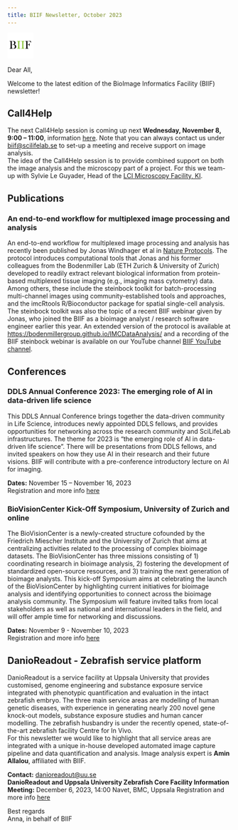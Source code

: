 ```yaml
---
title: BIIF Newsletter, October 2023
---
```

![BIIF logo](/images/biif_logo_white.png )

Dear All,

Welcome to the latest edition of the BioImage Informatics Facility (BIIF) newsletter! 

## Call4Help
The next Call4Help session is coming up next **Wednesday, November 8, 9:00 – 11:00**, information [here]( https://www.scilifelab.se/call4help-form/).
Note that you can always contact us under [biif@scilifelab.se](mailto:biif@scilifelab.se) to set-up a meeting and receive support on image analysis.   
The idea of the Call4Help session is to provide combined support on both the image analysis and the microscopy part of a project. For this we team-up with Sylvie Le Guyader, Head of the [LCI Microscopy Facility, KI](https://ki.se/en/bionut/live-cell-imaging-core-facility-lci?pk_vid=edc74ddcac41efbf16964996865aa670). 

## Publications
### An end-to-end workflow for multiplexed image processing and analysis 
An end-to-end workflow for multiplexed image processing and analysis has recently been published by Jonas Windhager et al in [Nature Protocols](https://publications.scilifelab.se/publication/984ed2c4bb2c426bb2b7e09a8b6fe8e0). The protocol introduces computational tools that Jonas and his former colleagues from the Bodenmiller Lab (ETH Zurich & University of Zurich) developed to readily extract relevant biological information from protein-based multiplexed tissue imaging (e.g., imaging mass cytometry) data. Among others, these include the steinbock toolkit for batch-processing multi-channel images using community-established tools and approaches, and the imcRtools R/Bioconductor package for spatial single-cell analysis. The steinbock toolkit was also the topic of a recent BIIF webinar given by Jonas, who joined the BIIF as a bioimage analyst / research software engineer earlier this year. An extended version of the protocol is available at https://bodenmillergroup.github.io/IMCDataAnalysis/ and a recording of the BIIF steinbock webinar is available on our YouTube channel [BIIF YouTube channel](https://www.youtube.com/@bioimageinformaticsfacilit7287).


## Conferences

### DDLS Annual Conference 2023: The emerging role of AI in data-driven life science
This DDLS Annual Conference brings together the data-driven community in Life Science, introduces newly appointed DDLS fellows, and provides opportunities for networking across the research community and SciLifeLab infrastructures. The theme for 2023 is “the emerging role of AI in data-driven life science”. There will be presentations from DDLS fellows, and invited speakers on how they use AI in their research and their future visions. BIIF will contribute with a pre-conference introductory lecture on AI for imaging.

**Dates:** November 15 – November 16, 2023  
Registration and more info [here](https://www.scilifelab.se/event/ddls-annual-conference-2023/)

### BioVisionCenter Kick-Off Symposium, University of Zurich and online
The BioVisionCenter is a newly-created structure cofounded by the Friedrich Miescher Institute and the University of Zurich that aims at centralizing activities related to the processing of complex bioimage datasets. The BioVisionCenter has three missions consisting of 1) coordinating research in bioimage analysis, 2) fostering the development of standardized open-source resources, and 3) training the next generation of bioimage analysts. 
This kick-off Symposium aims at celebrating the launch of the BioVisionCenter by highlighting current initiatives for bioimage analysis and identifying opportunities to connect across the bioimage analysis community. The Symposium will feature invited talks from local stakeholders as well as national and international leaders in the field, and will offer ample time for networking and discussions. 

**Dates:** November 9 - November 10, 2023  
Registration and more info [here](https://www.ema.uzh.ch/en/register/biovisioncenter-symposium.html)

## DanioReadout - Zebrafish service platform
DanioReadout is a service facility at Uppsala University that provides customised, genome engineering and substance exposure service integrated with phenotypic quantification and evaluation in the intact zebrafish embryo. The three main service areas are modelling of human genetic diseases, with experience in generating nearly 200 novel gene knock-out models, substance exposure studies and human cancer modelling. The zebrafish husbandry is under the recently opened, state-of-the-art zebrafish facility Centre for In Vivo.  
For this newsletter we would like to highlight that all service areas are integrated with a unique in-house developed automated image capture pipeline and data quantification and analysis. Image analysis expert is **Amin Allalou**, affiliated with BIIF.  

**Contact:** danioreadout@uu.se  
**DanioReadout and Uppsala University Zebrafish Core Facility Information Meeting:** December 6, 2023, 14:00 Navet, BMC, Uppsala
Registration and more info [here](https://www.scilifelab.se/event/joined-danioreadout-local-scilifelab-servicefacility-and-civ-zebrafish-core-facility-information-meeting/)

Best regards  
Anna, in behalf of BIIF
